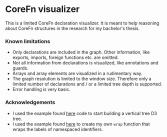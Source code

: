 # CoreFn visualizer
This is a limited CoreFn declaration visualizer. It is meant to help reasoning about CoreFn structures in the research for my bachelor's thesis.


### Known limitations
- Only declarations are included in the graph. Other information, like exports, imports, foreign functions etc. are omitted.
- Not all information from declarations is visualized, like annotations and guards.
- Arrays and array elements are visualized in a rudimentary way.
- The graph resolution is limited to the window size. Therefore only a limited number of declarations and / or a limited tree depth is supported.
- Error handling is very basic.


### Acknowledgements
- I used the example found [here](https://codepen.io/katzkode/pen/ZegQQB) code to start building a vertical tree D3 tree.
- I used the example found [here](https://gist.github.com/mbostock/7555321) to create my own `wrap` function that wraps the labels of namespaced identifiers.
